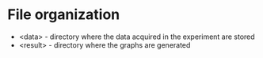 # File organization

- \<data> - directory where the data acquired in the experiment are stored
- \<result> - directory where the graphs are generated